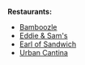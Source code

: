 **Restaurants:**

* [Bamboozle](bamboozle.md)
* [Eddie & Sam's](eddie-and-sams.md)
* [Earl of Sandwich](earl-of-sandwich.md)
* [Urban Cantina](urban-cantina.md)
